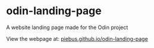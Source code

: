 # odin-landing-page
A website landing page made for the Odin project

View the webpage at:
[piebus.github.io/odin-landing-page](https://piebus.github.io/odin-landing-page)